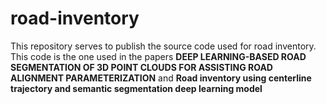 # road-inventory
This repository serves to publish the source code used for road inventory. This code is the one used in the papers **DEEP LEARNING-BASED ROAD SEGMENTATION OF 3D POINT CLOUDS FOR ASSISTING ROAD ALIGNMENT PARAMETERIZATION** and **Road inventory using centerline trajectory and semantic segmentation deep learning model**
